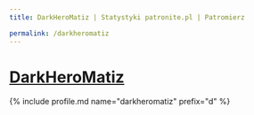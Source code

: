 ```yaml
---
title: DarkHeroMatiz | Statystyki patronite.pl | Patromierz

permalink: /darkheromatiz
---
```


# [DarkHeroMatiz](https://patronite.pl/darkheromatiz)

{% include profile.md name="darkheromatiz" prefix="d" %}
